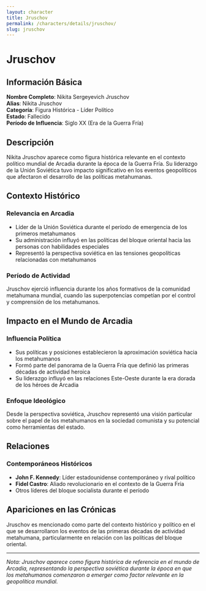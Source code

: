 ```yaml
---
layout: character
title: Jruschov
permalink: /characters/details/jruschov/
slug: jruschov
---
```


# Jruschov

## Información Básica

**Nombre Completo**: Nikita Sergeyevich Jruschov  
**Alias**: Nikita Jruschov  
**Categoría**: Figura Histórica - Líder Político  
**Estado**: Fallecido  
**Período de Influencia**: Siglo XX (Era de la Guerra Fría)

## Descripción

Nikita Jruschov aparece como figura histórica relevante en el contexto político mundial de Arcadia durante la época de la Guerra Fría. Su liderazgo de la Unión Soviética tuvo impacto significativo en los eventos geopolíticos que afectaron el desarrollo de las políticas metahumanas.

## Contexto Histórico

### Relevancia en Arcadia
- Líder de la Unión Soviética durante el período de emergencia de los primeros metahumanos
- Su administración influyó en las políticas del bloque oriental hacia las personas con habilidades especiales
- Representó la perspectiva soviética en las tensiones geopolíticas relacionadas con metahumanos

### Período de Actividad
Jruschov ejerció influencia durante los años formativos de la comunidad metahumana mundial, cuando las superpotencias competían por el control y comprensión de los metahumanos.

## Impacto en el Mundo de Arcadia

### Influencia Política
- Sus políticas y posiciones establecieron la aproximación soviética hacia los metahumanos
- Formó parte del panorama de la Guerra Fría que definió las primeras décadas de actividad heroica
- Su liderazgo influyó en las relaciones Este-Oeste durante la era dorada de los héroes de Arcadia

### Enfoque Ideológico
Desde la perspectiva soviética, Jruschov representó una visión particular sobre el papel de los metahumanos en la sociedad comunista y su potencial como herramientas del estado.

## Relaciones

### Contemporáneos Históricos
- **John F. Kennedy**: Líder estadounidense contemporáneo y rival político
- **Fidel Castro**: Aliado revolucionario en el contexto de la Guerra Fría
- Otros líderes del bloque socialista durante el período

## Apariciones en las Crónicas

Jruschov es mencionado como parte del contexto histórico y político en el que se desarrollaron los eventos de las primeras décadas de actividad metahumana, particularmente en relación con las políticas del bloque oriental.

---

*Nota: Jruschov aparece como figura histórica de referencia en el mundo de Arcadia, representando la perspectiva soviética durante la época en que los metahumanos comenzaron a emerger como factor relevante en la geopolítica mundial.*